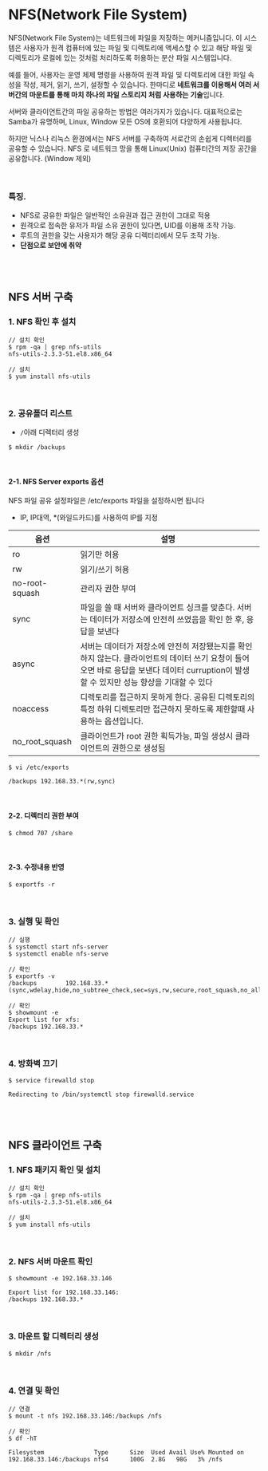 # NFS(Network File System)
NFS(Network File System)는 네트워크에 파일을 저장하는 메커니즘입니다. 이 시스템은 사용자가 원격 컴퓨터에 있는 파일 및 디렉토리에 액세스할 수 있고 
해당 파일 및 디렉토리가 로컬에 있는 것처럼 처리하도록 허용하는 분산 파일 시스템입니다.

예를 들어, 사용자는 운영 체제 명령을 사용하여 원격 파일 및 디렉토리에 대한 파일 속성을 작성, 제거, 읽기, 쓰기, 설정할 수 있습니다.
한마디로 **네트워크를 이용해서 여러 서버간의 마운트를 통해 마치 하나의 파일 스토리지 처럼 사용하는 기술**입니다. 

서버와 클라이언트간의 파일 공유하는 방법은 여러가지가 있습니다. 대표적으로는 Samba가 유명하며, Linux, Window 모든 OS에 호환되어 다양하게 사용됩니다.

하지만 닉스나 리눅스 환경에서는 NFS 서버를 구축하여 서로간의 손쉽게 디렉터리를 공유할 수 있습니다. NFS 로 네트워크 망을 통해 Linux(Unix) 컴퓨터간의 저장 공간을 공유합니다. (Window 제외)

<br>

### 특징.
- NFS로 공유한 파일은 일반적인 소유권과 접근 권한이 그대로 적용
- 원격으로 접속한 유저가 파일 소유 권한이 있다면, UID를 이용해 조작 가능.
- 루트의 권한을 갖는 사용자가 해당 공유 디렉터리에서 모두 조작 가능.
- **단점으로 보안에 취약**

<br>
<br>

## NFS 서버 구축

### 1. NFS 확인 후 설치

```
// 설치 확인
$ rpm -qa | grep nfs-utils
nfs-utils-2.3.3-51.el8.x86_64

// 설치
$ yum install nfs-utils
```

<br>

### 2. 공유폴더 리스트


- `/`아래 디렉터리 생성

```
$ mkdir /backups
```

<br>

#### 2-1. NFS Server exports 옵션
NFS 파일 공유 설정파일은 /etc/exports 파일을 설정하시면 됩니다
- IP, IP대역, *(와일드카드)를 사용하여 IP를 지정

| 옵션  | 설명  |
|-----|-----|
| ro    | 읽기만 허용    |
| rw    | 읽기/쓰기 허용    |
| no-root-squash    | 관리자 권한 부여    |
| sync    | 파일을 쓸 때 서버와 클라이언트 싱크를 맞춘다. 서버는 데이터가 저장소에 안전히 쓰였음을 확인 한 후, 응답을 보낸다    |
| async    | 서버는 데이터가 저장소에 안전히 저장됐는지를 확인 하지 않는다. 클라이언트의 데이터 쓰기 요청이 들어오면 바로 응답을 보낸다 데이터 curruption이 발생할 수 있지만 성능 향상을 기대할 수 있다    |
| noaccess    | 디렉토리를 접근하지 못하게 한다. 공유된 디렉토리의 특정 하위 디렉토리만 접근하지 못하도록 제한할때 사용하는 옵션입니다.    |
| no_root_squash    | 클라이언트가 root 권한 획득가능, 파일 생성시 클라이언트의 권한으로 생성됨    |

```
$ vi /etc/exports

/backups 192.168.33.*(rw,sync)
```

<br>

#### 2-2. 디렉터리 권한 부여
```
$ chmod 707 /share
```

<br>

#### 2-3. 수정내용 반영
```
$ exportfs -r
```

<br>

### 3. 실행 및 확인
```
// 실행
$ systemctl start nfs-server
$ systemctl enable nfs-serve

// 확인
$ exportfs -v
/backups        192.168.33.*(sync,wdelay,hide,no_subtree_check,sec=sys,rw,secure,root_squash,no_all_squash)

// 확인
$ showmount -e
Export list for xfs:
/backups 192.168.33.*
```

<br>

### 4. 방화벽 끄기
```
$ service firewalld stop

Redirecting to /bin/systemctl stop firewalld.service
```

<br>
<br>

## NFS 클라이언트 구축

### 1. NFS 패키지 확인 및 설치
```
// 설치 확인
$ rpm -qa | grep nfs-utils
nfs-utils-2.3.3-51.el8.x86_64

// 설치
$ yum install nfs-utils
```

<br>

### 2. NFS 서버 마운트 확인
```
$ showmount -e 192.168.33.146

Export list for 192.168.33.146:
/backups 192.168.33.*
```

<br>

### 3. 마운트 할 디렉터리 생성
```
$ mkdir /nfs
```

<br>

### 4. 연결 및 확인
```
// 연결
$ mount -t nfs 192.168.33.146:/backups /nfs

// 확인
$ df -hT

Filesystem              Type      Size  Used Avail Use% Mounted on
192.168.33.146:/backups nfs4      100G  2.8G   98G   3% /nfs
```
